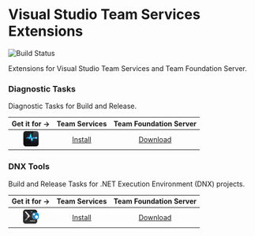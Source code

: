 # Visual Studio Team Services Extensions
![Build Status](https://andremarques023.visualstudio.com/_apis/public/build/definitions/c98afab6-e9a0-4e74-85eb-4d27f9829548/24/badge "Build Status")

Extensions for Visual Studio Team Services and Team Foundation Server.

### Diagnostic Tasks

Diagnostic Tasks for Build and Release.

|Get it for &rarr;|Team Services|Team Foundation Server|
|:---:|:---:|:---:|
|<img src="https://raw.githubusercontent.com/andremarques023/vsts-extensions/master/Src/DiagnosticTasks/extension-icon.png" width="32" title="Diagnostic Tasks">|[Install][Diagnostic Tasks link]|[Download][Diagnostic Tasks link]|

[Diagnostic Tasks link]: https://marketplace.visualstudio.com/items?itemName=andremarques023.DiagnosticTasks "Visual Studio Marketplace"

### DNX Tools

Build and Release Tasks for .NET Execution Environment (DNX) projects.

|Get it for &rarr;|Team Services|Team Foundation Server|
|:---:|:---:|:---:|
|<img src="https://raw.githubusercontent.com/andremarques023/vsts-extensions/master/Src/DnxTools/extension-icon.png" width="32" title="DNX Tools">|[Install][DNX Tools link]|[Download][DNX Tools link]|

[DNX Tools link]: https://marketplace.visualstudio.com/items?itemName=andremarques023.DnxTools "Visual Studio Marketplace"